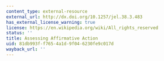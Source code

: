 ```yaml
---
content_type: external-resource
external_url: http://dx.doi.org/10.1257/jel.38.3.483
has_external_license_warning: true
license: https://en.wikipedia.org/wiki/All_rights_reserved
status: ''
title: Assessing Affirmative Action
uid: 81db993f-f765-4a1d-9f04-6230fe9c017d
wayback_url: ''
---
```

